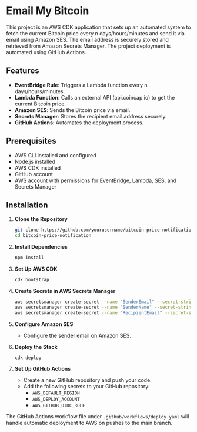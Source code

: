 # Email My Bitcoin

This project is an AWS CDK application that sets up an automated system to fetch the current Bitcoin price every n days/hours/minutes and send it via email using Amazon SES. The email address is securely stored and retrieved from Amazon Secrets Manager. The project deployment is automated using GitHub Actions.

## Features

- **EventBridge Rule**: Triggers a Lambda function every n days/hours/minutes.
- **Lambda Function**: Calls an external API (api.coincap.io) to get the current Bitcoin price.
- **Amazon SES**: Sends the Bitcoin price via email.
- **Secrets Manager**: Stores the recipient email address securely.
- **GitHub Actions**: Automates the deployment process.

## Prerequisites

- AWS CLI installed and configured
- Node.js installed
- AWS CDK installed
- GitHub account
- AWS account with permissions for EventBridge, Lambda, SES, and Secrets Manager

## Installation

1. **Clone the Repository**
    ```bash
    git clone https://github.com/yourusername/bitcoin-price-notification.git
    cd bitcoin-price-notification
    ```

2. **Install Dependencies**
    ```bash
    npm install
    ```

3. **Set Up AWS CDK**
    ```bash
    cdk bootstrap
    ```

4. **Create Secrets in AWS Secrets Manager**
    ```bash
    aws secretsmanager create-secret --name "SenderEmail" --secret-string "{\"SenderEmail\":\"your-email@example.com\"}"
    aws secretsmanager create-secret --name "SenderName" --secret-string "{\"SenderName\":\"sender-name\"}"
    aws secretsmanager create-secret --name "RecipientEmail" --secret-string "{\"RecipientEmail\":\"recip-email@example.com\"}"
    ```
5. **Configure Amazon SES**

    - Configure the sender email on Amazon SES.

6. **Deploy the Stack**
    ```bash
    cdk deploy
    ```

7. **Set Up GitHub Actions**
    - Create a new GitHub repository and push your code.
    - Add the following secrets to your GitHub repository:
        - `AWS_DEFAULT_REGION`
        - `AWS_DEPLOY_ACCOUNT`
        - `AWS_GITHUB_OIDC_ROLE`

The GitHub Actions workflow file under `.github/workflows/deploy.yaml` will handle automatic deployment to AWS on pushes to the main branch.